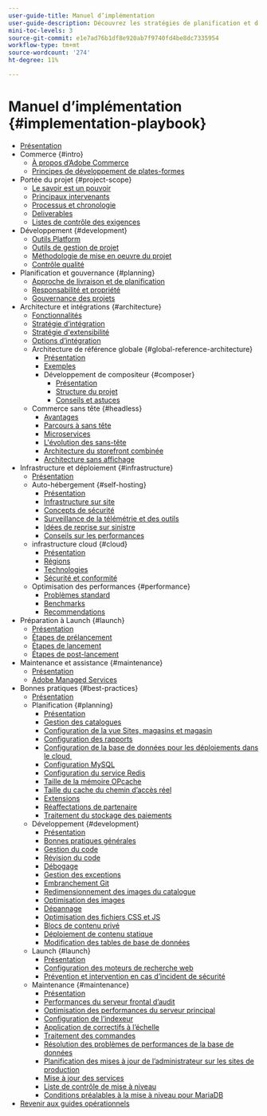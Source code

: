 ```yaml
---
user-guide-title: Manuel d’implémentation
user-guide-description: Découvrez les stratégies de planification et d’implémentation d’un site Adobe Commerce performant.
mini-toc-levels: 3
source-git-commit: e1e7ad76b1df8e920ab7f9740fd4be8dc7335954
workflow-type: tm+mt
source-wordcount: '274'
ht-degree: 11%

---
```



# Manuel d’implémentation {#implementation-playbook}

- [Présentation](overview.md)
- Commerce {#intro}
   - [À propos d’Adobe Commerce](intro/about-commerce.md)
   - [Principes de développement de plates-formes](intro/platform-development.md)
- Portée du projet {#project-scope}
   - [Le savoir est un pouvoir](project-scope/knowledge.md)
   - [Principaux intervenants](project-scope/key-stakeholders.md)
   - [Processus et chronologie](project-scope/process-timeline.md)
   - [Deliverables](project-scope/deliverables.md)
   - [Listes de contrôle des exigences](project-scope/requirement-checklists.md)
- Développement {#development}
   - [Outils Platform](development/platform-tools.md)
   - [Outils de gestion de projet](development/project-management-tools.md)
   - [Méthodologie de mise en oeuvre du projet](development/delivery.md)
   - [Contrôle qualité](development/quality-control.md)
- Planification et gouvernance {#planning}
   - [Approche de livraison et de planification](planning/delivery.md)
   - [Responsabilité et propriété](planning/ownership.md)
   - [Gouvernance des projets](planning/governance.md)
- Architecture et intégrations {#architecture}
   - [Fonctionnalités](architecture/capabilities.md)
   - [Stratégie d’intégration](architecture/integration-strategy.md)
   - [Stratégie d&#39;extensibilité](architecture/extensibility-strategy.md)
   - [Options d’intégration](architecture/integration-options.md)
   - Architecture de référence globale {#global-reference-architecture}
      - [Présentation](architecture/global-reference/overview.md)
      - [Exemples](architecture/global-reference/examples.md)
      - Développement de compositeur {#composer}
         - [Présentation](architecture/global-reference/composer/overview.md)
         - [Structure du projet](architecture/global-reference/composer/project-structure.md)
         - [Conseils et astuces](architecture/global-reference/composer/tips-and-tricks.md)
   - Commerce sans tête {#headless}
      - [Avantages](architecture/headless/benefits.md)
      - [Parcours à sans tête](architecture/headless/journey-to-headless.md)
      - [Microservices](architecture/headless/microservices.md)
      - [L&#39;évolution des sans-tête](architecture/headless/evolution.md)
      - [Architecture du storefront combinée](architecture/headless/legacy-storefront.md)
      - [Architecture sans affichage](architecture/headless/adobe-commerce.md)
- Infrastructure et déploiement {#infrastructure}
   - [Présentation](infrastructure/overview.md)
   - Auto-hébergement {#self-hosting}
      - [Présentation](infrastructure/self-hosting/overview.md)
      - [Infrastructure sur site](infrastructure/self-hosting/on-premises.md)
      - [Concepts de sécurité](infrastructure/self-hosting/security-concepts.md)
      - [Surveillance de la télémétrie et des outils](infrastructure/self-hosting/monitoring-tools.md)
      - [Idées de reprise sur sinistre](infrastructure/self-hosting/disaster-recovery-ideas.md)
      - [Conseils sur les performances](infrastructure/self-hosting/performance-tips.md)
   - infrastructure cloud {#cloud}
      - [Présentation](infrastructure/cloud/overview.md)
      - [Régions](infrastructure/cloud/regions.md)
      - [Technologies](infrastructure/cloud/technology.md)
      - [Sécurité et conformité](infrastructure/cloud/security.md)
   - Optimisation des performances {#performance}
      - [Problèmes standard](infrastructure/performance/optimization.md)
      - [Benchmarks](infrastructure/performance/benchmarks.md)
      - [Recommendations](infrastructure/performance/recommendations.md)
- Préparation à Launch {#launch}
   - [Présentation](launch/overview.md)
   - [Étapes de prélancement](launch/pre-launch-steps.md)
   - [Étapes de lancement](launch/launch-steps.md)
   - [Étapes de post-lancement](launch/post-launch-steps.md)
- Maintenance et assistance {#maintenance}
   - [Présentation](maintenance/overview.md)
   - [Adobe Managed Services](maintenance/adobe-managed-services.md)
- Bonnes pratiques {#best-practices}
   - [Présentation](best-practices/phases.md)
   - Planification {#planning}
      - [Présentation](best-practices/planning/overview.md)
      - [Gestion des catalogues](best-practices/planning/catalog-management.md)
      - [Configuration de la vue Sites, magasins et magasin](best-practices/planning/sites-stores-store-views.md)
      - [Configuration des rapports](best-practices/planning/reporting-configuration.md)
      - [Configuration de la base de données pour les déploiements dans le cloud &#x200B;](best-practices/planning/database-on-cloud.md)
      - [Configuration MySQL](best-practices/planning/mysql-configuration.md)
      - [Configuration du service Redis](best-practices/planning/redis-service-configuration.md)
      - [Taille de la mémoire OPcache](best-practices/planning/opcache-memory-size.md)
      - [Taille du cache du chemin d’accès réel](best-practices/planning/realpath-cache-size.md)
      - [Extensions](best-practices/planning/extensions.md)
      - [Réaffectations de partenaire](best-practices/planning/partner-escalation.md)
      - [Traitement du stockage des paiements](best-practices/planning/payment-processing-storage.md)
   - Développement {#development}
      - [Présentation](best-practices/development/overview.md)
      - [Bonnes pratiques générales](best-practices/development/general.md)
      - [Gestion du code](best-practices/development/code-management.md)
      - [Révision du code](best-practices/development/code-review.md)
      - [Débogage](best-practices/development/debugging.md)
      - [Gestion des exceptions](best-practices/development/exception-handling.md)
      - [Embranchement Git](best-practices/development/git-branching.md)
      - [Redimensionnement des images du catalogue](best-practices/development/catalog-image-resizing.md)
      - [Optimisation des images](best-practices/development/image-optimization.md)
      - [Dépannage](best-practices/development/troubleshooting.md)
      - [Optimisation des fichiers CSS et JS](best-practices/development/optimize-css-js-files.md)
      - [Blocs de contenu privé](best-practices/development/private-content-block-configuration.md)
      - [Déploiement de contenu statique](best-practices/development/static-content-deployment.md)
      - [Modification des tables de base de données](best-practices/development/modifying-core-and-third-party-tables.md)
   - Launch {#launch}
      - [Présentation](best-practices/launch/overview.md)
      - [Configuration des moteurs de recherche web](best-practices/launch/robots-txt.md)
      - [Prévention et intervention en cas d’incident de sécurité](best-practices/launch/prevent-respond-security-incident.md)
   - Maintenance {#maintenance}
      - [Présentation](best-practices/maintenance/overview.md)
      - [Performances du serveur frontal d’audit](best-practices/maintenance/frontend-performance.md)
      - [Optimisation des performances du serveur principal](best-practices/maintenance/backend-performance.md)
      - [Configuration de l’indexeur](best-practices/maintenance/indexer-configuration.md)
      - [Application de correctifs à l’échelle](best-practices/maintenance/patching-at-scale.md)
      - [Traitement des commandes](best-practices/maintenance/order-processing-configuration.md)
      - [Résolution des problèmes de performances de la base de données](best-practices/maintenance/resolve-database-performance-issues.md)
      - [Planification des mises à jour de l’administrateur sur les sites de production](best-practices/maintenance/scheduling-admin-updates-in-production.md)
      - [Mise à jour des services](best-practices/maintenance/update-services.md)
      - [Liste de contrôle de mise à niveau](best-practices/maintenance/upgrade-checklist.md)
      - [Conditions préalables à la mise à niveau pour MariaDB](best-practices/maintenance/commerce-235-upgrade-prerequisites-mariadb.md)
- [Revenir aux guides opérationnels](https://experienceleague.adobe.com/docs/commerce-operations/operational-guides/home.html)
